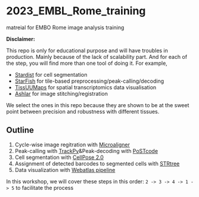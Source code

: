 # 2023_EMBL_Rome_training
matreial for EMBO Rome image analysis training

__Disclaimer:__

This repo is only for educational purpose and will have troubles in production. Mainly because of the lack of scalability part.
And for each of the step, you will find more than one tool of doing it.
For example,
- [Stardist](https://qupath.readthedocs.io/en/0.3/docs/advanced/stardist.html) for cell segmentation
- [StarFish](https://spacetx-starfish.readthedocs.io/en/latest/) for tile-based preprocessing/peak-calling/decoding
- [TissUUMaps](https://tissuumaps.github.io/) for spatial transcriptomics data visualisation
- [Ashlar](https://github.com/labsyspharm/ashlar) for image stitching/registration
  
We select the ones in this repo because they are shown to be at the sweet point between precision and robustness with different tissues.


## Outline

1. Cycle-wise image regitration with [Microaligner](https://github.com/VasylVaskivskyi/microaligner)
2. Peak-calling with [TrackPy](http://soft-matter.github.io/trackpy/v0.6.1/)&Peak-decoding with [PoSTcode](https://github.com/milana-gataric/postcode)
3. Cell segmentation with [CellPose 2.0](https://www.cellpose.org/)
4. Assignment of detected barcodes to segmented cells with [STRtree](https://shapely.readthedocs.io/en/stable/strtree.html)
5. Data visualization with [Webatlas pipeline](https://developmental.cellatlas.io/webatlas)

In this workshop, we will cover these steps in this order:
`2 -> 3 -> 4 -> 1 -> 5`
to facilitate the process
